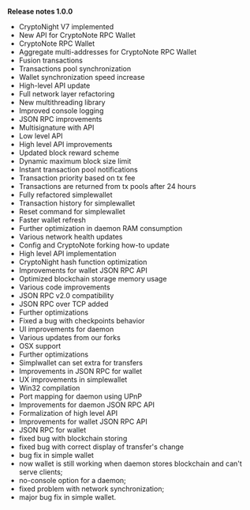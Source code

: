 **Release notes 1.0.0**

- CryptoNight V7 implemented
- New API for CryptoNote RPC Wallet
- CryptoNote RPC Wallet
- Aggregate multi-addresses for CryptoNote RPC Wallet
- Fusion transactions
- Transactions pool synchronization
- Wallet synchronization speed increase
- High-level API update
- Full network layer refactoring
- New multithreading library
- Improved console logging
- JSON RPC improvements
- Multisignature with API
- Low level API
- High level API improvements
- Updated block reward scheme
- Dynamic maximum block size limit
- Instant transaction pool notifications
- Transaction priority based on tx fee
- Transactions are returned from tx pools after 24 hours
- Fully refactored simplewallet
- Transaction history for simplewallet
- Reset command for simplewallet
- Faster wallet refresh
- Further optimization in daemon RAM consumption
- Various network health updates
- Config and CryptoNote forking how-to update
- High level API implementation
- CryptoNight hash function optimization
- Improvements for wallet JSON RPC API
- Optimized blockchain storage memory usage
- Various code improvements
- JSON RPC v2.0 compatibility
- JSON RPC over TCP added
- Further optimizations
- Fixed a bug with checkpoints behavior
- UI improvements for daemon
- Various updates from our forks
- OSX support
- Further optimizations
- Simplwallet can set extra for transfers
- Improvements in JSON RPC for wallet
- UX improvements in simplewallet
- Win32 compilation
- Port mapping for daemon using UPnP
- Improvements for daemon JSON RPC API
- Formalization of high level API
- Improvements for wallet JSON RPC API
- JSON RPC for wallet
- fixed bug with blockchain storing
- fixed bug with correct display of transfer's change 
- bug fix in simple wallet
- now wallet is still working when daemon stores blockchain and can't serve clients; 
- no-console option for a daemon; 
- fixed problem with network synchronization; 
- major bug fix in simple wallet. 
